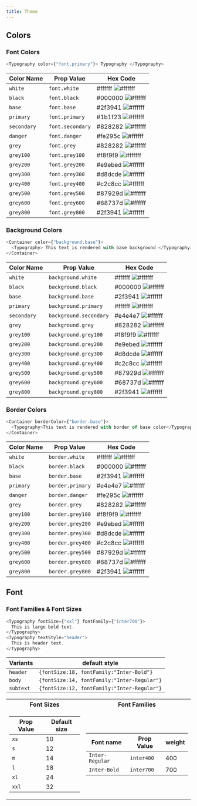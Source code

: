 ```yaml
---
title: Theme
---
```


## Colors

### Font Colors

```js
<Typography color={"font.primary"}> Typography </Typography>
```

| Color Name  | Prop Value       | Hex Code                                                      |
| ----------- | ---------------- | ------------------------------------------------------------- |
| `white`     | `font.white`     | #ffffff ![#ffffff](https://fakeimg.pl/40x12/ffffff/?text=%20) |
| `black`     | `font.black`     | #000000 ![#ffffff](https://fakeimg.pl/40x12/000000/?text=%20) |
| `base`      | `font.base`      | #2f3941 ![#ffffff](https://fakeimg.pl/40x12/2f3941/?text=%20) |
| `primary`   | `font.primary`   | #1b1f23 ![#ffffff](https://fakeimg.pl/40x12/1b1f23/?text=%20) |
| `secondary` | `font.secondary` | #828282 ![#ffffff](https://fakeimg.pl/40x12/828282/?text=%20) |
| `danger`    | `font.danger`    | #fe295c ![#ffffff](https://fakeimg.pl/40x12/fe295c/?text=%20) |
| `grey`      | `font.grey`      | #828282 ![#ffffff](https://fakeimg.pl/40x12/828282/?text=%20) |
| `grey100`   | `font.grey100`   | #f8f9f9 ![#ffffff](https://fakeimg.pl/40x12/f8f9f9/?text=%20) |
| `grey200`   | `font.grey200`   | #e9ebed ![#ffffff](https://fakeimg.pl/40x12/e9ebed/?text=%20) |
| `grey300`   | `font.grey300`   | #d8dcde ![#ffffff](https://fakeimg.pl/40x12/d8dcde/?text=%20) |
| `grey400`   | `font.grey400`   | #c2c8cc ![#ffffff](https://fakeimg.pl/40x12/c2c8cc/?text=%20) |
| `grey500`   | `font.grey500`   | #87929d ![#ffffff](https://fakeimg.pl/40x12/87929d/?text=%20) |
| `grey600`   | `font.grey600`   | #68737d ![#ffffff](https://fakeimg.pl/40x12/68737d/?text=%20) |
| `grey800`   | `font.grey800`   | #2f3941 ![#ffffff](https://fakeimg.pl/40x12/2f3941/?text=%20) |

### Background Colors

```js
<Container color={"background.base"}>
  <Typography> This text is rendered with base background </Typography>
</Container>
```

| Color Name  | Prop Value             | Hex Code                                                      |
| ----------- | ---------------------- | ------------------------------------------------------------- |
| `white`     | `background.white`     | #ffffff ![#ffffff](https://fakeimg.pl/40x12/ffffff/?text=%20) |
| `black`     | `background.black`     | #000000 ![#ffffff](https://fakeimg.pl/40x12/000000/?text=%20) |
| `base`      | `background.base`      | #2f3941 ![#ffffff](https://fakeimg.pl/40x12/2f3941/?text=%20) |
| `primary`   | `background.primary`   | #ffffff ![#ffffff](https://fakeimg.pl/40x12/ffffff/?text=%20) |
| `secondary` | `background.secondary` | #e4e4e7 ![#ffffff](https://fakeimg.pl/40x12/e9ebed/?text=%20) |
| `grey`      | `background.grey`      | #828282 ![#ffffff](https://fakeimg.pl/40x12/828282/?text=%20) |
| `grey100`   | `background.grey100`   | #f8f9f9 ![#ffffff](https://fakeimg.pl/40x12/f8f9f9/?text=%20) |
| `grey200`   | `background.grey200`   | #e9ebed ![#ffffff](https://fakeimg.pl/40x12/e9ebed/?text=%20) |
| `grey300`   | `background.grey300`   | #d8dcde ![#ffffff](https://fakeimg.pl/40x12/d8dcde/?text=%20) |
| `grey400`   | `background.grey400`   | #c2c8cc ![#ffffff](https://fakeimg.pl/40x12/c2c8cc/?text=%20) |
| `grey500`   | `background.grey500`   | #87929d ![#ffffff](https://fakeimg.pl/40x12/87929d/?text=%20) |
| `grey600`   | `background.grey600`   | #68737d ![#ffffff](https://fakeimg.pl/40x12/68737d/?text=%20) |
| `grey800`   | `background.grey800`   | #2f3941 ![#ffffff](https://fakeimg.pl/40x12/2f3941/?text=%20) |

### Border Colors

```js
<Container borderColor={"border.base"}>
  <Typography>This text is rendered with border of base color</Typography>
</Container>
```

| Color Name | Prop Value       | Hex Code                                                      |
| ---------- | ---------------- | ------------------------------------------------------------- |
| `white`    | `border.white`   | #ffffff ![#ffffff](https://fakeimg.pl/40x12/ffffff/?text=%20) |
| `black`    | `border.black`   | #000000 ![#ffffff](https://fakeimg.pl/40x12/000000/?text=%20) |
| `base`     | `border.base`    | #2f3941 ![#ffffff](https://fakeimg.pl/40x12/2f3941/?text=%20) |
| `primary`  | `border.primary` | #e4e4e7 ![#ffffff](https://fakeimg.pl/40x12/e4e4e7/?text=%20) |
| `danger`   | `border.danger`  | #fe295c ![#ffffff](https://fakeimg.pl/40x12/fe295c/?text=%20) |
| `grey`     | `border.grey`    | #828282 ![#ffffff](https://fakeimg.pl/40x12/828282/?text=%20) |
| `grey100`  | `border.grey100` | #f8f9f9 ![#ffffff](https://fakeimg.pl/40x12/f8f9f9/?text=%20) |
| `grey200`  | `border.grey200` | #e9ebed ![#ffffff](https://fakeimg.pl/40x12/e9ebed/?text=%20) |
| `grey300`  | `border.grey300` | #d8dcde ![#ffffff](https://fakeimg.pl/40x12/d8dcde/?text=%20) |
| `grey400`  | `border.grey400` | #c2c8cc ![#ffffff](https://fakeimg.pl/40x12/c2c8cc/?text=%20) |
| `grey500`  | `border.grey500` | #87929d ![#ffffff](https://fakeimg.pl/40x12/87929d/?text=%20) |
| `grey600`  | `border.grey600` | #68737d ![#ffffff](https://fakeimg.pl/40x12/68737d/?text=%20) |
| `grey800`  | `border.grey800` | #2f3941 ![#ffffff](https://fakeimg.pl/40x12/2f3941/?text=%20) |

## Font

### Font Families & Font Sizes

```js
<Typography fontSize={"xxl"} fontFamily={"inter700"}>
  This is large bold text.
</Typography>
<Typography textStyle="header">
  This is header text.
</Typography>
```

| Variants  | default style                               |
| --------- | ------------------------------------------- |
| `header`  | `{fontSize:18, fontFamily:"Inter-Bold"}`    |
| `body`    | `{fontSize:14, fontFamily:"Inter-Regular"}` |
| `subtext` | `{fontSize:12, fontFamily:"Inter-Regular"}` |

<table>
  <tr>
    <th>Font Sizes</th>
    <th>Font Families</th>
  </tr>
    <tr>
  </td><td>

| Prop Value | Default size |
| ---------- | ------------ |
| `xs`       | 10           |
| `s`        | 12           |
| `m`        | 14           |
| `l`        | 18           |
| `xl`       | 24           |
| `xxl`      | 32           |

</td><td>

| Font name       | Prop Value | weight |
| --------------- | ---------- | ------ |
| `Inter-Regular` | `inter400` | 400    |
| `Inter-Bold`    | `inter700` | 700    |

</td></tr> </table>

